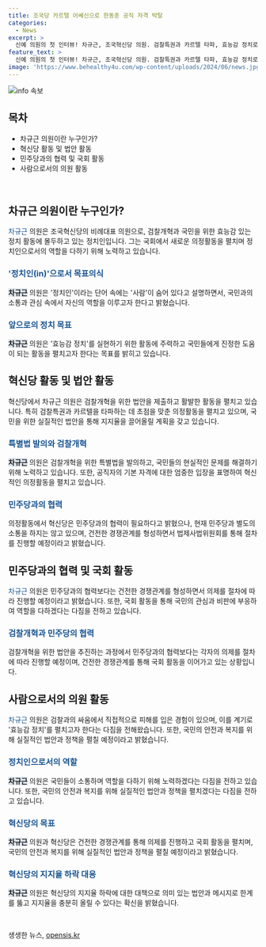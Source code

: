 ```yaml
---
title: 조국당 카르텔 어쎄신으로 한동훈 공직 자격 박탈
categories:
  - News
excerpt: >
  신예 의원의 첫 인터뷰! 차규근, 조국혁신당 의원. 검찰특권과 카르텔 타파, 효능감 정치로 국민들을 위한 활동을 다짐. 국회 청신호 후 바쁜 일정속에서도 국민과 소통 중요시. 검찰개혁법 제출, 특검법 발의, 혁신당 법안으로 활발한 입법활동을 펼치고 있으며, 민주당과의 건전한 경쟁으로 한계를 뚫을 것 다짐. 혁신당의 지지율 하락에 대한 대책도 마련 중.
feature_text: >
  신예 의원의 첫 인터뷰! 차규근, 조국혁신당 의원. 검찰특권과 카르텔 타파, 효능감 정치로 국민들을 위한 활동을 다짐. 국회 청신호 후 바쁜 일정속에서도 국민과 소통 중요시. 검찰개혁법 제출, 특검법 발의, 혁신당 법안으로 활발한 입법활동을 펼치고 있으며, 민주당과의 건전한 경쟁으로 한계를 뚫을 것 다짐. 혁신당의 지지율 하락에 대한 대책도 마련 중.
image: 'https://www.behealthy4u.com/wp-content/uploads/2024/06/news.jpg'
---
```


<p><img src="https://www.behealthy4u.com/wp-content/uploads/2024/06/news.jpg" alt="info 속보" /></p>

<h2 data-ke-size="size26">목차</h2>

<ul>
  <li>차규근 의원이란 누구인가?</li>
  <li>혁신당 활동 및 법안 활동</li>
  <li>민주당과의 협력 및 국회 활동</li>
  <li>사람으로서의 의원 활동</li>
</ul>

<p data-ke-size="size16">&nbsp;</p>

<h2 data-ke-size="size26">차규근 의원이란 누구인가?</h2>

<p><span style="color: #1a5490;">차규근</span> 의원은 조국혁신당의 비례대표 의원으로, 검찰개혁과 국민을 위한 효능감 있는 정치 활동에 몰두하고 있는 정치인입니다. 그는 국회에서 새로운 의정활동을 펼치며 정치인으로서의 역할을 다하기 위해 노력하고 있습니다.</p>

<h3><b><span style="color: #1a5490;">'정치인(in)'으로서 목표의식</span></b></h3>

<p><b><span style="background-color: #21538527;">차규근</span></b> 의원은 '정치인'이라는 단어 속에는 '사람'이 숨어 있다고 설명하면서, 국민과의 소통과 관심 속에서 자신의 역할을 이루고자 한다고 밝혔습니다.</p>

<h3><b><span style="color: #1a5490;">앞으로의 정치 목표</span></b></h3>

<p><b><span style="background-color: #21538527;">차규근</span></b> 의원은 '효능감 정치'를 실현하기 위한 활동에 주력하고 국민들에게 진정한 도움이 되는 활동을 펼치고자 한다는 목표를 밝히고 있습니다.</p>

<h2 data-ke-size="size26">혁신당 활동 및 법안 활동</h2>

<p>혁신당에서 차규근 의원은 검찰개혁을 위한 법안을 제출하고 활발한 활동을 펼치고 있습니다. 특히 검찰특권과 카르텔을 타파하는 데 초점을 맞춘 의정활동을 펼치고 있으며, 국민을 위한 실질적인 법안을 통해 지지율을 끌어올릴 계획을 갖고 있습니다.</p>

<h3><b><span style="color: #1a5490;">특별법 발의와 검찰개혁</span></b></h3>

<p><b><span style="background-color: #21538527;">차규근</span></b> 의원은 검찰개혁을 위한 특별법을 발의하고, 국민들의 현실적인 문제를 해결하기 위해 노력하고 있습니다. 또한, 공직자의 기본 자격에 대한 엄중한 입장을 표명하여 혁신적인 의정활동을 펼치고 있습니다.</p>

<h3><b><span style="color: #1a5490;">민주당과의 협력</span></b></h3>

<p>의정활동에서 혁신당은 민주당과의 협력이 필요하다고 밝혔으나, 현재 민주당과 별도의 소통을 하지는 않고 있으며, 건전한 경쟁관계를 형성하면서 법제사법위원회를 통해 절차를 진행할 예정이라고 밝혔습니다.</p>

<h2 data-ke-size="size26">민주당과의 협력 및 국회 활동</h2>

<p><span style="color: #1a5490;">차규근</span> 의원은 민주당과의 협력보다는 건전한 경쟁관계를 형성하면서 의제를 절차에 따라 진행할 예정이라고 밝혔습니다. 또한, 국회 활동을 통해 국민의 관심과 비판에 부응하여 역할을 다하겠다는 다짐을 전하고 있습니다.</p>

<h3><b><span style="color: #1a5490;">검찰개혁과 민주당의 협력</span></b></h3>

<p>검찰개혁을 위한 법안을 추진하는 과정에서 민주당과의 협력보다는 각자의 의제를 절차에 따라 진행할 예정이며, 건전한 경쟁관계를 통해 국회 활동을 이어가고 있는 상황입니다.</p>

<h2 data-ke-size="size26">사람으로서의 의원 활동</h2>

<p><span style="color: #1a5490;">차규근</span> 의원은 검찰과의 싸움에서 직접적으로 피해를 입은 경험이 있으며, 이를 계기로 '효능감 정치'를 펼치고자 한다는 다짐을 전해왔습니다. 또한, 국민의 안전과 복지를 위해 실질적인 법안과 정책을 펼칠 예정이라고 밝혔습니다.</p>

<h3><b><span style="color: #1a5490;">정치인으로서의 역할</span></b></h3>

<p><b><span style="background-color: #21538527;">차규근</span></b> 의원은 국민들이 소통하며 역할을 다하기 위해 노력하겠다는 다짐을 전하고 있습니다. 또한, 국민의 안전과 복지를 위해 실질적인 법안과 정책을 펼치겠다는 다짐을 전하고 있습니다.</p>

<h3><b><span style="color: #1a5490;">혁신당의 목표</span></b></h3>

<p><b><span style="background-color: #21538527;">차규근</span></b> 의원과 혁신당은 건전한 경쟁관계를 통해 의제를 진행하고 국회 활동을 펼치며, 국민의 안전과 복지를 위해 실질적인 법안과 정책을 펼칠 예정이라고 밝혔습니다.</p>

<h3><b><span style="color: #1a5490;">혁신당의 지지율 하락 대응</span></b></h3>

<p><b><span style="background-color: #21538527;">차규근</span></b> 의원은 혁신당의 지지율 하락에 대한 대책으로 의미 있는 법안과 메시지로 한계를 뚫고 지지율을 충분히 올릴 수 있다는 확신을 밝혔습니다.</p>

<p data-ke-size="size16">&nbsp;</p>
생생한 뉴스, <a href="https://opensis.kr" rel="dofollow">opensis.kr</a>


